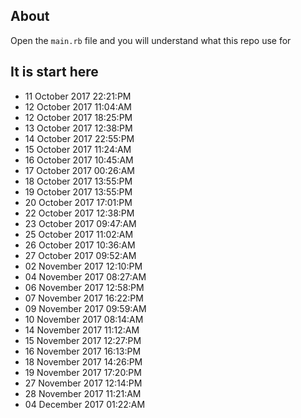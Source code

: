 ## About
Open the `main.rb` file and you will understand what this repo use for

## It is start here
- 11 October 2017 22:21:PM
- 12 October 2017 11:04:AM
- 12 October 2017 18:25:PM
- 13 October 2017 12:38:PM
- 14 October 2017 22:55:PM
- 15 October 2017 11:24:AM
- 16 October 2017 10:45:AM
- 17 October 2017 00:26:AM
- 18 October 2017 13:55:PM
- 19 October 2017 13:55:PM
- 20 October 2017 17:01:PM
- 22 October 2017 12:38:PM
- 23 October 2017 09:47:AM
- 25 October 2017 11:02:AM
- 26 October 2017 10:36:AM
- 27 October 2017 09:52:AM
- 02 November 2017 12:10:PM
- 04 November 2017 08:27:AM
- 06 November 2017 12:58:PM
- 07 November 2017 16:22:PM
- 09 November 2017 09:59:AM
- 10 November 2017 08:14:AM
- 14 November 2017 11:12:AM
- 15 November 2017 12:27:PM
- 16 November 2017 16:13:PM
- 18 November 2017 14:26:PM
- 19 November 2017 17:20:PM
- 27 November 2017 12:14:PM
- 28 November 2017 11:21:AM
- 04 December 2017 01:22:AM
